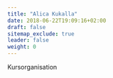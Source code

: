 ```yaml
---
title: "Alica Kukalla"
date: 2018-06-22T19:09:16+02:00
draft: false
sitemap_exclude: true
leader: false
weight: 0
---
```


Kursorganisation
